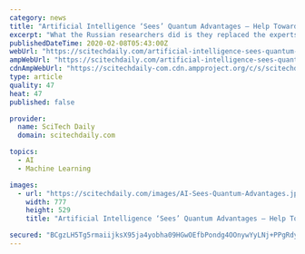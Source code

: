 ```yaml
---
category: news
title: "Artificial Intelligence ‘Sees’ Quantum Advantages – Help Toward New Efficient Quantum Computers"
excerpt: "What the Russian researchers did is they replaced the experts with artificial intelligence. They trained the machine to distinguish between networks and tell if a given network will deliver quantum advantage. This pinpoints the networks that are good candidates for building a quantum computer. The team used a neural network geared toward image ..."
publishedDateTime: 2020-02-08T05:43:00Z
webUrl: "https://scitechdaily.com/artificial-intelligence-sees-quantum-advantages-help-toward-new-efficient-quantum-computers/"
ampWebUrl: "https://scitechdaily.com/artificial-intelligence-sees-quantum-advantages-help-toward-new-efficient-quantum-computers/amp/"
cdnAmpWebUrl: "https://scitechdaily-com.cdn.ampproject.org/c/s/scitechdaily.com/artificial-intelligence-sees-quantum-advantages-help-toward-new-efficient-quantum-computers/amp/"
type: article
quality: 47
heat: 47
published: false

provider:
  name: SciTech Daily
  domain: scitechdaily.com

topics:
  - AI
  - Machine Learning

images:
  - url: "https://scitechdaily.com/images/AI-Sees-Quantum-Advantages.jpg"
    width: 777
    height: 529
    title: "Artificial Intelligence ‘Sees’ Quantum Advantages – Help Toward New Efficient Quantum Computers"

secured: "BCgzLH5Tg5rmaiijksX95ja4yobha09HGwOEfbPondg4OOnywYyLNj+PPgRdyECOqMEm3Zg5BZUsaL4yNrz4QUJ45dehAqNTdnXKHSUzmXE3P3huh3GC8pn/emx8lzICJrmTJb8AAg28taBKExDeWWV/wpPR5b2YP2ykDqyeit80/uJTF4jufESXJjSW8pw5zpIwJwPXJ2VkBf0mjq8fxvCBDDe0GcU0eCXvvDOLCnhrLO7TcdocC4vgJx6/ce8Av3XlnhtWkXewxnmgfOZHNRml9e2JJEeks13BISlbsDYk28VjCKYtiCA2Gck33SKVoHVM/6W8hgD55OAV6k13FsFVoE+IsPE3E7rPW1CSgg17wzpBvY5lbg1/wzOVyGkbdQwRHSLcSjv1NoHL1BzAQHpzd/Wwb1hfWR8ZcLxhIajwWRmL8RBxJz2dJI36Qnafv0zTGNx2OICmnmOgE7+pF5Axh/rYYKjsTmVlX+x8YW8=;kDw82PJ93AXMpzUq5SLadQ=="
---
```


